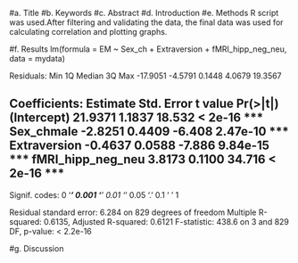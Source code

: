 #a.	Title
#b.	Keywords
#c.	Abstract
#d.	Introduction
#e.	Methods
R script was used.After filtering and validating the data, the final data was used for calculating correlation and plotting graphs.

#f.	Results
lm(formula = EM ~ Sex_ch + Extraversion + fMRI_hipp_neg_neu, 
    data = mydata)

Residuals:
     Min       1Q   Median       3Q      Max 
-17.9051  -4.5791   0.1448   4.0679  19.3567 

Coefficients:
                  Estimate Std. Error t value Pr(>|t|)    
(Intercept)        21.9371     1.1837  18.532  < 2e-16 ***
Sex_chmale         -2.8251     0.4409  -6.408 2.47e-10 ***
Extraversion       -0.4637     0.0588  -7.886 9.84e-15 ***
fMRI_hipp_neg_neu   3.8173     0.1100  34.716  < 2e-16 ***
---
Signif. codes:  0 ‘***’ 0.001 ‘**’ 0.01 ‘*’ 0.05 ‘.’ 0.1 ‘ ’ 1

Residual standard error: 6.284 on 829 degrees of freedom
Multiple R-squared:  0.6135,	Adjusted R-squared:  0.6121 
F-statistic: 438.6 on 3 and 829 DF,  p-value: < 2.2e-16

#g.	Discussion 




